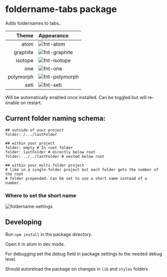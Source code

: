# foldername-tabs package

Adds foldernames to tabs..

| Theme | Appearance |
| -----:| :----------|
| atom | ![fnt-atom](https://cloud.githubusercontent.com/assets/1881921/8182308/7b0d9572-142e-11e5-91fa-6a5ed02eac32.png) |
| graphite | ![fnt-graphite](https://cloud.githubusercontent.com/assets/1881921/8182309/7b287c70-142e-11e5-822f-a714b1bfb945.png) |
| isotope | ![fnt-isotope](https://cloud.githubusercontent.com/assets/1881921/8182310/7b37b5c8-142e-11e5-8446-bae30d303235.png) |
| one | ![fnt-one](https://cloud.githubusercontent.com/assets/1881921/8182311/7b398b00-142e-11e5-8a27-9e179e285a5c.png) |
| polymorph | ![fnt-polymorph](https://cloud.githubusercontent.com/assets/1881921/8182312/7b41b83e-142e-11e5-93e7-27c21c9a2bf0.png) |
| seti | ![fnt-seti](https://cloud.githubusercontent.com/assets/1881921/8182313/7b42d0fc-142e-11e5-9aa0-f8a62711305c.png) |

Will be automatically enabled once installed. Can be toggled but will re-enable on restart.

## Current folder naming schema:

```
## outside of your project
folder: /.../lastFolder

## within your project
folder: empty # In root folder
folder: lastFolder # directly below root
folder: ../../lastFolder # nested below root

## within your multi-folder project
# like in a single-folder project but each folder gets the number of the root
# folder prepended. Can be set to use a short name instead of a number.
```
### Where to set the short name

![foldername-settings](https://cloud.githubusercontent.com/assets/1881921/8568995/600b0c7c-2573-11e5-8b6a-02afec61cc9c.png)

## Developing

Run `npm install` in the package directory.

Open it in atom in dev mode.

For debugging set the debug field in package settings to the needed debug level.

Should autoreload the package on changes in `lib` and `styles` folders
